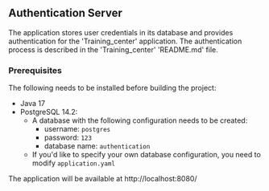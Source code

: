 ## Authentication Server
The application stores user credentials in its database and provides authentication for the 'Training_center' application. The authentication process is described in the 'Training_center' 'README.md' file.

### Prerequisites
The following needs to be installed before building the project:
* Java 17
* PostgreSQL 14.2:
  * A database with the following configuration needs to be created:
    * username: `postgres`
    * password: `123`
    * database name: `authentication`
  * If you'd like to specify your own database configuration, you need to modify `application.yaml`

The application will be available at http://localhost:8080/